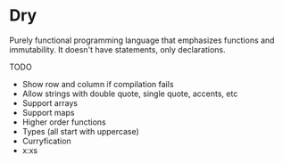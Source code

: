 # Dry
Purely functional programming language that emphasizes functions and immutability. It doesn't have statements, only declarations.

TODO
* Show row and column if compilation fails
* Allow strings with double quote, single quote, accents, etc
* Support arrays
* Support maps
* Higher order functions
* Types (all start with uppercase)
* Curryfication
* x:xs